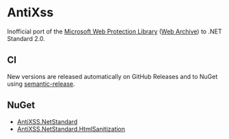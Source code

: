 # AntiXss

Inofficial port of the [Microsoft Web Protection Library](https://wpl.codeplex.com) ([Web Archive](https://web.archive.org/web/20180126072328/http://wpl.codeplex.com/)) to .NET Standard 2.0.

## CI

New versions are released automatically on GitHub Releases and to NuGet using [semantic-release](https://semantic-release.gitbook.io).

## NuGet

- [AntiXSS.NetStandard](https://www.nuget.org/packages/AntiXSS.NetStandard/)
- [AntiXSS.NetStandard.HtmlSanitization](https://www.nuget.org/packages/AntiXSS.NetStandard.HtmlSanitization/)
